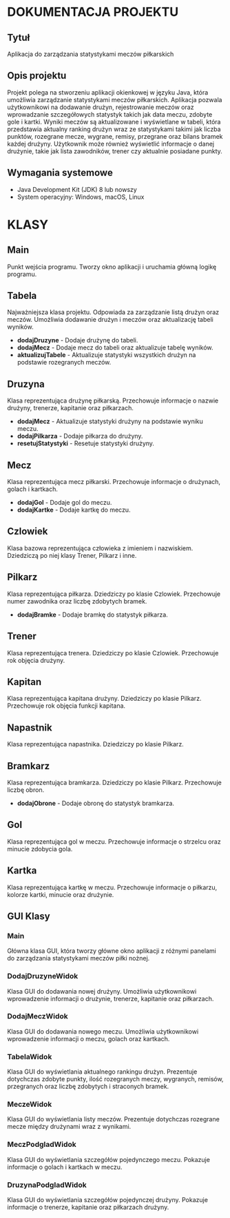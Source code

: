 # DOKUMENTACJA PROJEKTU

## Tytuł

Aplikacja do zarządzania statystykami meczów piłkarskich
## Opis projektu

Projekt polega na stworzeniu aplikacji okienkowej w języku Java, która umożliwia zarządzanie statystykami meczów piłkarskich. Aplikacja pozwala użytkownikowi na dodawanie drużyn, rejestrowanie meczów oraz wprowadzanie szczegółowych statystyk takich jak data meczu, zdobyte gole i kartki. Wyniki meczów są aktualizowane i wyświetlane w tabeli, która przedstawia aktualny ranking drużyn wraz ze statystykami takimi jak liczba punktów, rozegrane mecze, wygrane, remisy, przegrane oraz bilans bramek każdej drużyny. Użytkownik może również wyświetlić informacje o danej drużynie, takie jak lista zawodników, trener czy  aktualnie posiadane punkty.  

## Wymagania systemowe

- Java Development Kit (JDK) 8 lub nowszy
- System operacyjny: Windows, macOS, Linux

# KLASY

## Main

Punkt wejścia programu. Tworzy okno aplikacji i uruchamia główną logikę programu.

## Tabela

Najważniejsza klasa projektu. Odpowiada za zarządzanie listą drużyn oraz meczów. Umożliwia dodawanie drużyn i meczów oraz aktualizację tabeli wyników.

 - **dodajDruzyne** - Dodaje drużynę do tabeli.
 - **dodajMecz** - Dodaje mecz do tabeli oraz aktualizuje tabelę wyników.
 - **aktualizujTabele** - Aktualizuje statystyki wszystkich drużyn na podstawie rozegranych meczów.

## Druzyna

Klasa reprezentująca drużynę piłkarską. Przechowuje informacje o nazwie drużyny, trenerze, kapitanie oraz piłkarzach.

 - **dodajMecz** - Aktualizuje statystyki drużyny na podstawie wyniku meczu.
 - **dodajPilkarza** - Dodaje piłkarza do drużyny.
 - **resetujStatystyki** - Resetuje statystyki drużyny.

## Mecz

Klasa reprezentująca mecz piłkarski. Przechowuje informacje o drużynach, golach i kartkach.

 - **dodajGol** - Dodaje gol do meczu.
 - **dodajKartke** - Dodaje kartkę do meczu.

## Czlowiek

Klasa bazowa reprezentująca człowieka z imieniem i nazwiskiem. Dziedziczą po niej klasy Trener, Pilkarz i inne.

## Pilkarz

Klasa reprezentująca piłkarza. Dziedziczy po klasie Czlowiek. Przechowuje numer zawodnika oraz liczbę zdobytych bramek.

 - **dodajBramke** - Dodaje bramkę do statystyk piłkarza.

## Trener

Klasa reprezentująca trenera. Dziedziczy po klasie Czlowiek. Przechowuje rok objęcia drużyny.

## Kapitan

Klasa reprezentująca kapitana drużyny. Dziedziczy po klasie Pilkarz. Przechowuje rok objęcia funkcji kapitana.

## Napastnik

Klasa reprezentująca napastnika. Dziedziczy po klasie Pilkarz.

## Bramkarz

Klasa reprezentująca bramkarza. Dziedziczy po klasie Pilkarz. Przechowuje liczbę obron.

 - **dodajObrone** - Dodaje obronę do statystyk bramkarza.

## Gol

Klasa reprezentująca gol w meczu. Przechowuje informacje o strzelcu oraz minucie zdobycia gola.

## Kartka

Klasa reprezentująca kartkę w meczu. Przechowuje informacje o piłkarzu, kolorze kartki, minucie oraz drużynie.


## GUI Klasy

### Main

Główna klasa GUI, która tworzy główne okno aplikacji z różnymi panelami do zarządzania statystykami meczów piłki nożnej.

### DodajDruzyneWidok

Klasa GUI do dodawania nowej drużyny. Umożliwia użytkownikowi wprowadzenie informacji o drużynie, trenerze, kapitanie oraz piłkarzach.

### DodajMeczWidok

Klasa GUI do dodawania nowego meczu. Umożliwia użytkownikowi wprowadzenie informacji o meczu, golach oraz kartkach.

### TabelaWidok

Klasa GUI do wyświetlania aktualnego rankingu drużyn. Prezentuje dotychczas zdobyte punkty, ilość rozegranych meczy, wygranych, remisów, przegranych oraz liczbę zdobytych i straconych bramek.

### MeczeWidok

Klasa GUI do wyświetlania listy meczów. Prezentuje dotychczas rozegrane mecze między drużynami wraz z wynikami.

### MeczPodgladWidok

Klasa GUI do wyświetlania szczegółów pojedynczego meczu. Pokazuje informacje o golach i kartkach w meczu.

### DruzynaPodgladWidok

Klasa GUI do wyświetlania szczegółów pojedynczej drużyny. Pokazuje informacje o trenerze, kapitanie oraz piłkarzach drużyny.
